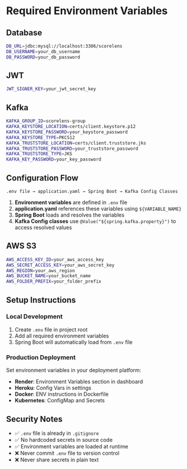 # Required Environment Variables

## Database
```bash
DB_URL=jdbc:mysql://localhost:3306/scorelens
DB_USERNAME=your_db_username
DB_PASSWORD=your_db_password
```

## JWT
```bash
JWT_SIGNER_KEY=your_jwt_secret_key
```

## Kafka
```bash
KAFKA_GROUP_ID=scorelens-group
KAFKA_KEYSTORE_LOCATION=certs/client.keystore.p12
KAFKA_KEYSTORE_PASSWORD=your_keystore_password
KAFKA_KEYSTORE_TYPE=PKCS12
KAFKA_TRUSTSTORE_LOCATION=certs/client.truststore.jks
KAFKA_TRUSTSTORE_PASSWORD=your_truststore_password
KAFKA_TRUSTSTORE_TYPE=JKS
KAFKA_KEY_PASSWORD=your_key_password
```

## Configuration Flow
```
.env file → application.yaml → Spring Boot → Kafka Config Classes
```

1. **Environment variables** are defined in `.env` file
2. **application.yaml** references these variables using `${VARIABLE_NAME}`
3. **Spring Boot** loads and resolves the variables
4. **Kafka Config classes** use `@Value("${spring.kafka.property}")` to access resolved values

## AWS S3
```bash
AWS_ACCESS_KEY_ID=your_aws_access_key
AWS_SECRET_ACCESS_KEY=your_aws_secret_key
AWS_REGION=your_aws_region
AWS_BUCKET_NAME=your_bucket_name
AWS_FOLDER_PREFIX=your_folder_prefix
```

## Setup Instructions

### Local Development
1. Create `.env` file in project root
2. Add all required environment variables
3. Spring Boot will automatically load from `.env` file

### Production Deployment
Set environment variables in your deployment platform:
- **Render**: Environment Variables section in dashboard
- **Heroku**: Config Vars in settings
- **Docker**: ENV instructions in Dockerfile
- **Kubernetes**: ConfigMap and Secrets

## Security Notes
- ✅ `.env` file is already in `.gitignore`
- ✅ No hardcoded secrets in source code
- ✅ Environment variables are loaded at runtime
- ❌ Never commit `.env` file to version control
- ❌ Never share secrets in plain text
